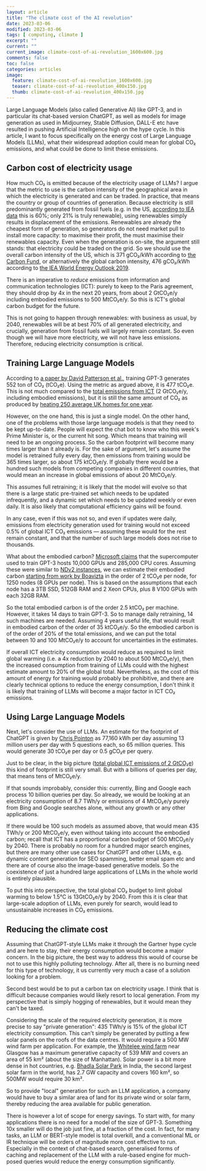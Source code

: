 ```yaml
---
layout: article
title: "The climate cost of the AI revolution"
date: 2023-03-06
modified: 2023-03-06
tags: [ computing, climate ]
excerpt: ""
current: ""
current_image: climate-cost-of-ai-revolution_1600x600.jpg
comments: false
toc: false
categories: articles
image:
  feature: climate-cost-of-ai-revolution_1600x600.jpg
  teaser: climate-cost-of-ai-revolution_400x150.jpg
  thumb: climate-cost-of-ai-revolution_400x150.jpg
---
```


Large Language Models (also called Generative AI) like GPT-3, and in particular its chat-based version ChatGPT, as well as models for image generation as used in  Midjourney, Stable Diffusion, DALL-E etc  have resulted in pushing Artificial Intelligence high on the hype cycle. In this article, I want to focus specifically on the energy cost of Large  Language Models (LLMs), what their widespread adoption could mean for global CO₂ emissions, and what could be done to limit these emissions.

## Carbon cost of electricity usage

How much CO₂ is emitted because of the electricity usage of LLMs? I argue that the metric to use is the carbon intensity of the geographical area in which the electricity is generated and can be traded. In practice, that means the country or group of countries of generation. Because electricity is still predominantly generated from fossil fuels (e.g. in the US, [according to IEA data](https://www.eia.gov/tools/faqs/faq.php?id=427&t=3) this is 60%; only 21% is truly renewable), using renewables simply results in displacement of the emissions. Renewables are already the cheapest form of generation, so generators do not need market pull to install more capacity: to maximise their profit, the must maximise their renewables capacity. Even when the generation is on-site, the argument still stands: that electricity could be traded on the grid. So we should use the overall carbon intensity of the US, which is 371 gCO₂/kWh according to [the Carbon Fund](https://carbonfund.org/calculation-methods/), or alternatively the global carbon intensity, 476 gCO₂/kWh according to [the IEA World Energy Outlook 2019](https://www.iea.org/reports/world-energy-outlook-2019). 

There is an imperative to *reduce* emissions from information and communication technologies (ICT): purely to keep to the Paris agreement, they should drop by 4x in the next 20 years, from about 2 GtCO₂e/y including embodied emissions to 500 MtCO₂e/y. So this is ICT's global carbon budget for the future.

This is not going to happen through renewables: with business as usual, by 2040, renewables will be at best 70% of all generated electricity, and crucially, generation from fossil fuels will largely remain constant. So even though we will have more electricity, we will not have less emissions. Therefore, reducing electricity consumption is critical.

## Training Large Language Models

According to [a paper by David Patterson et al.](https://arxiv.org/pdf/2104.10350.pdf), training  GPT-3 generates 552 ton of CO₂ (tCO₂e).  Using the metric as argued above, it is 477 tCO₂e.
This is not much compared to the [total emissions from ICT](https://www.sciencedirect.com/science/article/pii/S2666389921001884) (2 GtCO₂e/y, including embodied emissions), but it is still the same amount of CO₂ as produced by [heating 250 average UK homes for one year](https://heatable.co.uk/boiler-advice/average-carbon-footprint).

However, on the one hand, this is just a single model. On the other hand, one of the problems with those large language models is that they need to be kept up-to-date. People will expect the chat bot to know who this week's Prime Minister is, or the current hit song. Which means that training will need to be an ongoing process. So the carbon footprint will become many times larger than it already is. For the sake of argument, let's assume the model is retrained fully every day, then emissions from training would be 365 times larger, so about 175 ktCO₂e/y. If globally there would be a hundred such models from competing companies in different countries, that would mean an increase in global emissions of about 20 MtCO₂e/y.

This assumes full retraining; it is likely that the model will evolve so that there is a large static pre-trained set which needs to be updated infrequently, and a dynamic set which needs to be updated weekly or even daily. It is also likely that computational efficiency gains will be found. 

In any case, even if this was not so, and even if updates were daily, emissions from electricity generation used for training would not exceed 0.5% of global ICT CO₂ emissions &mdash; assuming these would for the rest remain constant, and that the number of such large models does not rise to thousands. 

What about the embodied carbon? [Microsoft claims](https://news.microsoft.com/source/features/ai/openai-azure-supercomputer/) that the supercomputer used to train GPT-3 hosts 10,000 GPUs and 285,000 CPU cores. Assuming these were similar to [NDv2 instances](https://learn.microsoft.com/en-us/azure/virtual-machines/ndv2-series), we can estimate their embodied carbon [starting from work by Boavizta](https://www.boavizta.org/en/blog/empreinte-de-la-fabrication-d-un-serveur) in the order of 2 tCO₂e per node, for 1250 nodes (8 GPUs per node). This is based on the assumptions that each node has a 3TB SSD, 512GB RAM and 2 Xeon CPUs, plus 8 V100 GPUs with each 32GB RAM.

So the total embodied carbon is of the order 2.5 ktCO₂ per machine. However, it takes 14 days to train GPT-3. So to manage daily retraining, 14 such machines are needed. Assuming 4 years useful life, that would result  in embodied carbon of the order of 35 ktCO₂e/y. So the embodied carbon is of the order of 20% of the total emissions, and we can put the total between 10 and 100 MtCO₂e/y to account for uncertainties in the estimates.

If overall ICT electricity consumption would reduce as required to limit global warming (i.e. a 4x reduction by 2040 to about 500 MtCO₂e/y), then the increased consumption from training of LLMs could with the highest estimate amount to 20% of the global total. Nevertheless, as the cost of this amount of energy for training would probably be prohibitive, and there are clearly technical options to reduce the energy consumption, I don't think it is likely that training of LLMs will become a major factor in ICT CO₂ emissions.

## Using Large Language Models

Next, let's consider the use of LLMs. An estimate for the footprint of ChatGPT is given by  [Chris Pointon](https://medium.com/@chrispointon/the-carbon-footprint-of-chatgpt-e1bc14e4cc2a) as 77,160 kWh per day assuming 13 million users per day with 5 questions each, so 65 million queries. This would generate
30 tCO₂e per day or 0.5 gCO₂e per query.

Just to be clear, in the big picture ([total global ICT emissions of 2 GtCO₂e](https://www.sciencedirect.com/science/article/pii/S2666389921001884)) this kind of footprint is still very small. But with a billions of queries per day, that means tens of MtCO₂e/y.

If that sounds improbably, consider this:  currently, Bing and Google each process 10 billion queries per day. So already, we would be looking at an electricity consumption of 8.7 TWh/y or emissions of 4 MtCO₂e/y purely from Bing and Google searches alone, without any growth or any other applications.

If there would be 100 such models as assumed above, that would mean 435 TWh/y or 200 MtCO₂e/y, even without taking into account the embodied carbon; recall that ICT has a proportional carbon budget of 500 MtCO₂e/y by 2040. There is probably no room for a hundred major search engines, but there are many other use cases for ChatGPT and other LLMs, e.g. dynamic content generation for SEO spamming, better email spam etc and there are of course also the image-based generative models. So the coexistence of just a hundred large applications of LLMs in the whole world is entirely plausible.

To put this into perspective, the total global CO₂ budget to limit global warming to below 1.5°C is 13GtCO₂e/y by 2040. From this it is clear that large-scale adoption of LLMs, even purely for search, would lead to unsustainable increases in CO₂ emissions.

## Reducing the climate cost

Assuming that ChatGPT-style LLMs make it through the Gartner hype cycle and are here to stay, their energy consumption would become a major concern. In the big picture, the best way to address this would of course be not to use this highly polluting technology. After all, there is no burning need for this type of technology, it us currently very much a case of a solution looking for a problem.

Second best would be to put a carbon tax on electricity usage. I think that is difficult because companies would likely resort to local generation. From my perspective that is simply hogging of renewables, but it would mean they can't be taxed.

Considering the scale of the required electricity generation, it is more precise to say "private generation": 
435 TWh/y is 15% of the global ICT electricity consumption. This can't simply be generated by putting a few solar panels on the roofs of the data centres. It would require a 500 MW wind farm per application. For example, the [Whitelee wind farm](https://en.wikipedia.org/wiki/Whitelee_Wind_Farm) near Glasgow has a maximum generative capacity of 539 MW and covers an area of 55 km² (about the size of Manhattan). Solar power is a bit more dense in hot countries, e.g. [Bhadla Solar Park](https://www.theecoexperts.co.uk/solar-panels/biggest-solar-farms) in India, the second largest solar farm in the world, has 2.7 GW capacity and covers 160 km², so 500MW would require 30 km².

So to provide "local" generation for such an LLM application, a company would have to buy a similar area of land for its private wind or solar farm, thereby reducing the area available for public generation. 


There is however a lot of scope for energy savings. To start with, for many applications there is no need for a model of the size of GPT-3. Something 10x smaller will do the job just fine, at a fraction of the cost. In fact, for many tasks, an LLM or BERT-style model is total overkill, and a conventional ML or IR technique will be orders of magnitude more cost effective to run. Especially in the context of chat-based search, generalised forms of caching and replacement of the LLM with a rule-based engine for much-posed queries would reduce the energy consumption significantly.